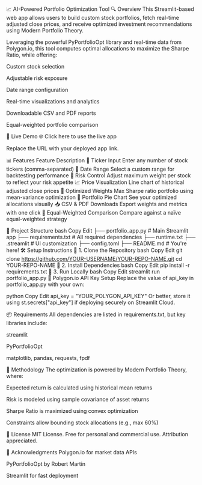 📈 AI-Powered Portfolio Optimization Tool
🔍 Overview
This Streamlit-based web app allows users to build custom stock portfolios, fetch real-time adjusted close prices, and receive optimized investment recommendations using Modern Portfolio Theory.

Leveraging the powerful PyPortfolioOpt library and real-time data from Polygon.io, this tool computes optimal allocations to maximize the Sharpe Ratio, while offering:

Custom stock selection

Adjustable risk exposure

Date range configuration

Real-time visualizations and analytics

Downloadable CSV and PDF reports

Equal-weighted portfolio comparison

🚀 Live Demo
🌐 Click here to use the live app

Replace the URL with your deployed app link.

📊 Features
Feature	Description
🔎 Ticker Input	Enter any number of stock tickers (comma-separated)
📆 Date Range	Select a custom range for backtesting performance
🎯 Risk Control	Adjust maximum weight per stock to reflect your risk appetite
📈 Price Visualization	Line chart of historical adjusted close prices
💼 Optimized Weights	Max Sharpe ratio portfolio using mean-variance optimization
🥧 Portfolio Pie Chart	See your optimized allocations visually
📥 CSV & PDF Downloads	Export weights and metrics with one click
🔁 Equal-Weighted Comparison	Compare against a naïve equal-weighted strategy

📂 Project Structure
bash
Copy
Edit
├── portfolio_app.py         # Main Streamlit app
├── requirements.txt         # All required dependencies
├── runtime.txt
├── .streamlit               # UI customization
   ├── config.toml
├── README.md                # You're here!
🛠️ Setup Instructions
🔸 1. Clone the Repository
bash
Copy
Edit
git clone https://github.com/YOUR-USERNAME/YOUR-REPO-NAME.git
cd YOUR-REPO-NAME
🔸 2. Install Dependencies
bash
Copy
Edit
pip install -r requirements.txt
🔸 3. Run Locally
bash
Copy
Edit
streamlit run portfolio_app.py
🔐 Polygon.io API Key Setup
Replace the value of api_key in portfolio_app.py with your own:

python
Copy
Edit
api_key = "YOUR_POLYGON_API_KEY"
Or better, store it using st.secrets["api_key"] if deploying securely on Streamlit Cloud.

📦 Requirements
All dependencies are listed in requirements.txt, but key libraries include:

streamlit

PyPortfolioOpt

matplotlib, pandas, requests, fpdf

🧠 Methodology
The optimization is powered by Modern Portfolio Theory, where:

Expected return is calculated using historical mean returns

Risk is modeled using sample covariance of asset returns

Sharpe Ratio is maximized using convex optimization

Constraints allow bounding stock allocations (e.g., max 60%)

📄 License
MIT License. Free for personal and commercial use. Attribution appreciated.

🙌 Acknowledgments
Polygon.io for market data APIs

PyPortfolioOpt by Robert Martin

Streamlit for fast deployment

